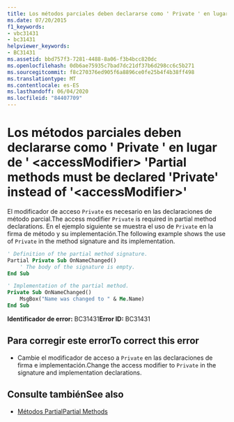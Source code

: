 ```yaml
---
title: Los métodos parciales deben declararse como ' Private ' en lugar de ' <accessModifier> '
ms.date: 07/20/2015
f1_keywords:
- vbc31431
- bc31431
helpviewer_keywords:
- BC31431
ms.assetid: bbd757f3-7281-4488-8a06-f3b4bcc820dc
ms.openlocfilehash: 0db6ae75935c7bad7dc21df37b6d298cc6c5b271
ms.sourcegitcommit: f8c270376ed905f6a8896ce0fe25b4f4b38ff498
ms.translationtype: MT
ms.contentlocale: es-ES
ms.lasthandoff: 06/04/2020
ms.locfileid: "84407709"
---
```

# <a name="partial-methods-must-be-declared-private-instead-of-accessmodifier"></a><span data-ttu-id="3f406-102">Los métodos parciales deben declararse como ' Private ' en lugar de ' \<accessModifier> '</span><span class="sxs-lookup"><span data-stu-id="3f406-102">Partial methods must be declared 'Private' instead of '\<accessModifier>'</span></span>
<span data-ttu-id="3f406-103">El modificador de acceso `Private` es necesario en las declaraciones de método parcial.</span><span class="sxs-lookup"><span data-stu-id="3f406-103">The access modifier `Private` is required in partial method declarations.</span></span> <span data-ttu-id="3f406-104">En el ejemplo siguiente se muestra el uso de `Private` en la firma de método y su implementación.</span><span class="sxs-lookup"><span data-stu-id="3f406-104">The following example shows the use of `Private` in the method signature and its implementation.</span></span>  
  
```vb  
' Definition of the partial method signature.  
Partial Private Sub OnNameChanged()  
    ' The body of the signature is empty.  
End Sub  
```  
  
```vb  
' Implementation of the partial method.  
Private Sub OnNameChanged()  
    MsgBox("Name was changed to " & Me.Name)  
End Sub  
```  
  
 <span data-ttu-id="3f406-105">**Identificador de error:** BC31431</span><span class="sxs-lookup"><span data-stu-id="3f406-105">**Error ID:** BC31431</span></span>  
  
## <a name="to-correct-this-error"></a><span data-ttu-id="3f406-106">Para corregir este error</span><span class="sxs-lookup"><span data-stu-id="3f406-106">To correct this error</span></span>  
  
- <span data-ttu-id="3f406-107">Cambie el modificador de acceso a `Private` en las declaraciones de firma e implementación.</span><span class="sxs-lookup"><span data-stu-id="3f406-107">Change the access modifier to `Private` in the signature and implementation declarations.</span></span>  
  
## <a name="see-also"></a><span data-ttu-id="3f406-108">Consulte también</span><span class="sxs-lookup"><span data-stu-id="3f406-108">See also</span></span>

- [<span data-ttu-id="3f406-109">Métodos Partial</span><span class="sxs-lookup"><span data-stu-id="3f406-109">Partial Methods</span></span>](../programming-guide/language-features/procedures/partial-methods.md)
